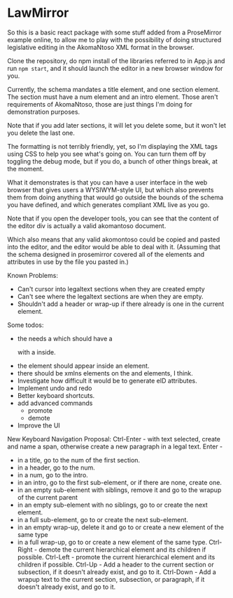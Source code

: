 # LawMirror

So this is a basic react package with some stuff added from a ProseMirror example online, to allow me to play
with the possibility of doing structured legislative editing in the AkomaNtoso XML format in the browser.

Clone the repository, do npm install of the libraries referred to in App.js and run `npm start`, and it should launch the editor in a new browser window for you.

Currently, the schema mandates a title element, and one section element. The section must have a num element and an intro element.
Those aren't requirements of AkomaNtoso, those are just things I'm doing for demonstration purposes.

Note that if you add later sections, it will let you delete some, but
it won't let you delete the last one.

The formatting is not terribly friendly, yet, so I'm displaying the XML tags using CSS to help you see what's going on. You can turn them off
by toggling the debug mode, but if you do, a bunch of other things break, at the moment.

What it demonstrates is that you can have a user interface in the web browser that gives users a WYSIWYM-style
UI, but which also prevents them from doing anything that would go outside the bounds of the schema you have defined,
and which generates compliant XML live as you go.

Note that if you open the developer tools, you can see that the content of the editor div is actually a valid akomantoso document.

Which also means that any valid akomontoso could be copied and pasted into the editor, and the editor would be able to deal with it.
(Assuming that the schema designed in prosemirror covered all of the elements and attributes in use by the file you pasted in.)

Known Problems:
* Can't cursor into legaltext sections when they are created empty
* Can't see where the legaltext sections are when they are empty.
* Shouldn't add a header or wrap-up if there already is one in the current element.

Some todos:
* the <act> needs a <preamble> which should have a <p> with a <shortTitle> inside.
* the <akomaNtoso> element should appear inside an <xml> element.
* there should be xmlns elements on the <xml> and <akomaNtoso> elements, I think.
* Investigate how difficult it would be to generate eID attributes.
* Implement undo and redo
* Better keyboard shortcuts.
* add advanced commands
  * promote
  * demote
* Improve the UI

New Keyboard Navigation Proposal:
Ctrl-Enter - with text selected, create and name a span, otherwise create a new paragraph in a legal text.
Enter -
  - in a title, go to the num of the first section.
  - in a header, go to the num.
  - in a num, go to the intro.
  - in an intro, go to the first sub-element, or if there are none, create one.
  - in an empty sub-element with siblings, remove it and go to the wrapup of the current parent
  - in an empty sub-element with no siblings, go to or create the next element.
  - in a full sub-element, go to or create the next sub-element.
  - in an empty wrap-up, delete it and go to or create a new element of the same type
  - in a full wrap-up, go to or create a new element of the same type.
Ctrl-Right - demote the current hierarchical element and its children if possible.
Ctrl-Left - promote the current hierarchical element and its children if possible.
Ctrl-Up - Add a header to the current section or subsection, if it doesn't already exist, and go to it.
Ctrl-Down - Add a wrapup text to the current section, subsection, or paragraph, if it doesn't already exist, and go to it.
